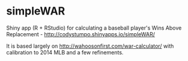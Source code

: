 simpleWAR
=========

Shiny app (R + RStudio) for calculating a baseball player's Wins Above Replacement - http://codystumpo.shinyapps.io/simpleWAR/

It is based largely on http://wahoosonfirst.com/war-calculator/ with calibration to 2014 MLB and a few refinements.
